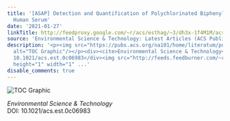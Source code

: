 ```yaml
---
title: '[ASAP] Detection and Quantification of Polychlorinated Biphenyl Sulfates in
  Human Serum'
date: '2021-01-27'
linkTitle: http://feedproxy.google.com/~r/acs/esthag/~3/dh3x-1f4M1M/acs.est.0c06983
source: 'Environmental Science & Technology: Latest Articles (ACS Publications)'
description: '<p><img src="https://pubs.acs.org/na101/home/literatum/publisher/achs/journals/content/esthag/0/esthag.ahead-of-print/acs.est.0c06983/20210127/images/medium/es0c06983_0006.gif"
  alt="TOC Graphic"/></p><div><cite>Environmental Science & Technology</cite></div><div>DOI:
  10.1021/acs.est.0c06983</div><img src="http://feeds.feedburner.com/~r/acs/esthag/~4/dh3x-1f4M1M"
  height="1" width="1" ...'
disable_comments: true
---
```

<p><img src="https://pubs.acs.org/na101/home/literatum/publisher/achs/journals/content/esthag/0/esthag.ahead-of-print/acs.est.0c06983/20210127/images/medium/es0c06983_0006.gif" alt="TOC Graphic"/></p><div><cite>Environmental Science & Technology</cite></div><div>DOI: 10.1021/acs.est.0c06983</div><img src="http://feeds.feedburner.com/~r/acs/esthag/~4/dh3x-1f4M1M" height="1" width="1" ...